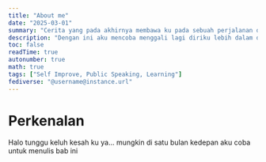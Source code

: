 ```yaml
---
title: "About me"
date: "2025-03-01"
summary: "Cerita yang pada akhirnya membawa ku pada sebuah perjalanan dalam pelajaran baru yang lagi lagi tak aku ketahui dan mencoba menjadi si paling paham di dalamnya"
description: "Dengan ini aku mencoba menggali lagi diriku lebih dalam dengan sebuah cerita yang tak tau sampai mana akankah berakhir dengan aku mengenal baik diriku atau kah aku akan membenci diriku untuk lagi dan lagi ."
toc: false
readTime: true
autonumber: true
math: true
tags: ["Self Improve, Public Speaking, Learning"]
fediverse: "@username@instance.url"
---
```


# **Perkenalan**

Halo tunggu keluh kesah ku ya... mungkin di satu bulan kedepan aku coba untuk menulis bab ini